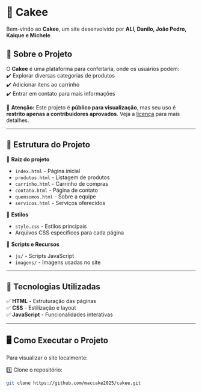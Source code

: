 # 🎂 Cakee  

Bem-vindo ao **Cakee**, um site desenvolvido por **ALI, Danilo, João Pedro, Kaique e Michele**.  

## 📌 Sobre o Projeto  

O **Cakee** é uma plataforma para confeitaria, onde os usuários podem:  
✔️ Explorar diversas categorias de produtos  
✔️ Adicionar itens ao carrinho  
✔️ Entrar em contato para mais informações  

🚨 **Atenção:** Este projeto é **público para visualização**, mas seu uso é **restrito apenas a contribuidores aprovados**. Veja a [licença](LICENSE.md) para mais detalhes.  

---

## 📂 Estrutura do Projeto  

📁 **Raiz do projeto**  
- `index.html` - Página inicial  
- `produtos.html` - Listagem de produtos  
- `carrinho.html` - Carrinho de compras  
- `contato.html` - Página de contato  
- `quemsomos.html` - Sobre a equipe  
- `servicos.html` - Serviços oferecidos  

📁 **Estilos**  
- `style.css` - Estilos principais  
- Arquivos CSS específicos para cada página  

📁 **Scripts e Recursos**  
- `js/` - Scripts JavaScript  
- `imagens/` - Imagens usadas no site  

---

## 🚀 Tecnologias Utilizadas  

✅ **HTML** - Estruturação das páginas  
✅ **CSS** - Estilização e layout  
✅ **JavaScript** - Funcionalidades interativas  

---

## 🖥️ Como Executar o Projeto  

Para visualizar o site localmente:  

1️⃣ Clone o repositório:  
```bash
git clone https://github.com/maccake2025/cakee.git
